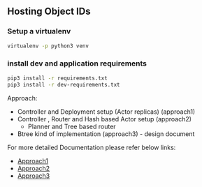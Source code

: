 ## Hosting Object IDs

### Setup a virtualenv

```sh
virtualenv -p python3 venv
```

### install dev and application requirements
```sh
pip3 install -r requirements.txt
pip3 install -r dev-requirements.txt

```

Approach:
- Controller and Deployment setup (Actor replicas) (approach1)
- Controller , Router and Hash based Actor setup (approach2)
    - Planner and Tree based router
- Btree kind of implementation (approach3) - design document


For more detailed Documentation please refer below links:

- [Approach1](docs/approach1.md)
- [Approach2](docs/approach2.md)
- [Approach3](docs/approach3.md)

